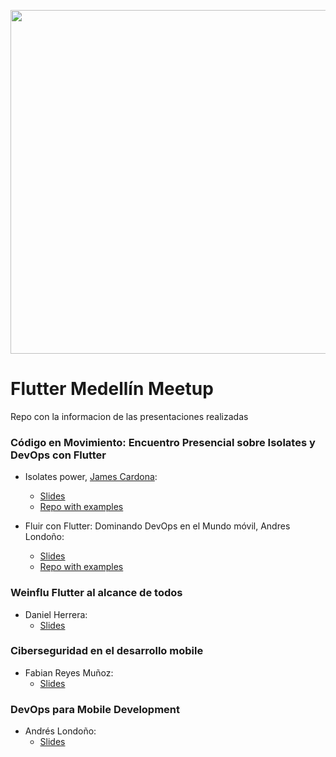 <p align="center"><img src="https://secure.meetupstatic.com/photos/event/3/b/e/a/clean_502755338.webp" align="middle" width="550"></p> 

# Flutter Medellín Meetup
Repo con la informacion de las presentaciones realizadas

### Código en Movimiento: Encuentro Presencial sobre Isolates y DevOps con Flutter

- Isolates power, [James Cardona](https://github.com/jamescardona11):
	- [Slides](slides/decoding-isolates.pdf)
	- [Repo with examples](https://github.com/jamescardona11/isolates)

- Fluir con Flutter: Dominando DevOps en el Mundo móvil, Andres Londoño:
	- [Slides]()
	- [Repo with examples]()

### Weinflu Flutter al alcance de todos

- Daniel Herrera:
	- [Slides](slides/Weinflu%20ppt.pdf)
	

### Ciberseguridad en el desarrollo mobile

- Fabian Reyes Muñoz:
	- [Slides](slides/Ciberseguridad%20en%20el%20desarrollo%20mobile.pdf)


### DevOps para Mobile Development

- Andrés Londoño:
	- [Slides](slides/DevOps_for_Mobile_Development.pdf)
